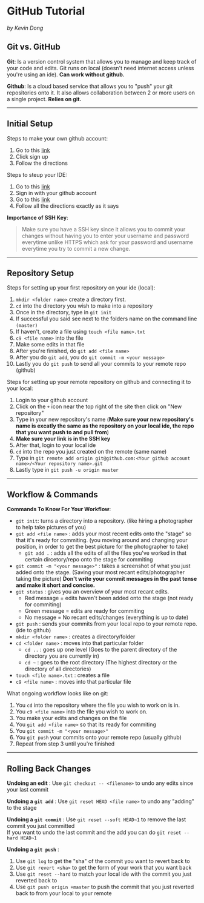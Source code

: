 # GitHub Tutorial

_by Kevin Dong_


## Git vs. GitHub
__Git__: Is a version control system that allows you to manage and keep track of your code and edits. Git runs on local (doesn't need internet access unless you're using an ide). **Can work without github.**   

  
__Github__: Is a cloud based service that allows you to "push" your git repositories onto it. It also allows collaboration between 2 or more users on a single project. **Relies on git.**


---
## Initial Setup
Steps to make your own github account:  
1. Go to this [link](https://github.com/)
2. Click sign up
3. Follow the directions 
  
Steps to steup your IDE:
1. Go to this [link](https://ide.cs50.io/)
2. Sign in with your github account 
3. Go to this [link](https://github.com/hstatsep/ide50//)
4. Follow all the directions exactly as it says

**Importance of SSH Key**:  
> Make sure you have a SSH key since it allows you to commit your changes without having you to enter your username and password everytime unlike HTTPS which ask for your password and username everytime you try to commit a new change.

---
## Repository Setup
Steps for setting up your first repository on your ide (local):
1. `mkdir <folder name>` create a directory first.
2. `cd` into the directory you wish to make into a repository 
3. Once in the directory, type in `git init`
4. If successful you said see next to the folders name on the command line `(master)` 
5. If haven't, create a file using `touch <file name>.txt`
6. `c9 <file name>` into the file 
7. Make some edits in that file
8. After you're finished, do `git add <file name>`
9. After you do `git add`, you do `git commit -m <your message>`
10. Lastly you do `git push` to send all your commits to your remote repo (github)


Steps for setting up your remote repository on github and connecting it to your local:
1. Login to your github account 
2. Click on the `+` icon near the top right of the site then click on "New repository"
3. Type in your new repository's name (**Make sure your new repository's name is excatly the same as the  repository on your local ide, the repo that you want push to and pull from**)
4. **Make sure your link is in the SSH key** 
5. After that, login to your local ide
6. `cd` into the repo you just created on the remote (same name)
7. Type in `git remote add origin git@github.com:<Your github account name>/<Your repository name>.git`
8. Lastly type in `git push -u origin master`





---
## Workflow & Commands
**Commands To Know For Your Workflow**:
* `git init`: turns a directory into a repository. (like hiring a photographer to help take pictures of you)
* `git add <file name>` : adds your most recent edits onto the "stage" so that it's ready for commiting. (you moving around and changing your position, in order to get the best picture for the photographer to take)
    * `git add .` : adds all the edits of all the files you've worked in that certain dircetory/repo onto the stage for commiting
* `git commit -m "<your message>"` : takes a screenshot of what you just added onto the stage. (Saving your most recant edits/photographer taking the picture) **Don't write your commit messages in the past tense and make it short and concise.**
* `git status` : gives you an overview of your most recant edits.
    * Red message = edits haven't been added onto the stage (not ready for commiting)
    * Green message = edits are ready for commiting 
    * No message = No recant edits/changes (everything is up to date)
* `git push` : sends your commits from your local repo to your remote repo. (ide to github)
* `mkdir <folder name>` : creates a directory/folder
* `cd <folder name>` : moves into that particular folder
    * `cd ..` : goes up one level (Goes to the parent directory of the directory you are currently in)
    * `cd ~` : goes to the root directory (The highest directory or the directory of all directories)
* `touch <file name>.txt` : creates a file 
* `c9 <file name>` : moves into that particular file  
 


What ongoing workflow looks like on git:
1. You `cd` into the repository where the file you wish to work on is in.
2. You `c9 <file name>` into the file you wish to work on.
3. You make your edits and changes on the file 
4. You `git add <file name>` so that its ready for commiting 
5. You `git commit -m "<your message>"`
6. You `git push` your commits onto your remote repo (usually github)
7. Repeat from step 3 until you're finished 




---
## Rolling Back Changes
**Undoing an edit** : Use `git checkout -- <filename>` to undo any edits since your last commit  

**Undoing a `git add`** : Use `git reset HEAD <file name>` to undo any "adding" to the stage  

**Undoing a `git commit`** : Use `git reset --soft HEAD~1` to remove the last commit you just committed  
If you want to undo the last commit and the add you can do `git reset --hard HEAD~1`

**Undoing a `git push`** :
1. Use `git log` to get the "sha" of the commit you want to revert back to
2. Use `git revert <sha>` to get the form of your work that you want back
3. Use `git reset --hard` to match your local ide with the commit you just reverted back to 
4. Use `git push origin +master` to push the commit that you just reverted back to from your local to your remote